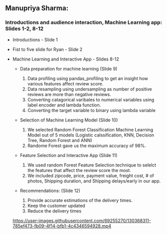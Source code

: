 ## Manupriya Sharma:


### Introductions and audience interaction, Machine Learning app: Slides 1-2, 8-12

* Introductions - Slide 1
* Fist to five slide for Ryan - Slide 2
* Machine Learning and Interactive App - Slides 8-12
	- Data preparation for machine learning (Slide 9)
		1. Data profiling using pandas_profiling to get an insight how various features affect review score.
		2. Data resampling using undersampling as number of positive reviews are more than negative reviews.
		3. Converting catagorical varibales to numerical variables using label encoder and lambda function.
		4. Converting the target variable to binary using lambda variable 

	- Selection of Machine Learning Model (Slide 10)
		1. We selected Random Forest Classification Machine Learning Model out of 5 models (Logistic calssification, KNN, Decision Tree, Random Forest and ANN)
		2. Randome Forest gave us the maximum accuracy of 98%.
			
	- Feature Selection and Interactive App (Slide 11)
		1. We used random Forest Feature Selection technique to selelct the features that affect the review score the most. 
		2. We included zipcode, price, payment value, freight cost, # of photos, Shipping duration,  and Shipping delays/early in our app. 

	- Recommendations: (Slide 12)

		1. Provide accurate estimations of the delivery times.
		2. Keep the customer updated
		3. Reduce the delivery times
	
	https://user-images.githubusercontent.com/69255270/130368311-785ef473-fb09-4f14-bfb1-4c4346594928.mp4

		
